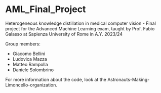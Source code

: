 # AML_Final_Project
Heterogeneous knowledge distillation in medical computer vision - Final project for the Advanced Machine Learning exam, taught by Prof. Fabio Galasso at Sapienza University of Rome in A.Y. 2023/24

Group members:
- Giacomo Bellini
- Ludovica Mazza
- Matteo Rampolla
- Daniele Solombrino

For more information about the code, look at the Astronauts-Making-Limoncello-organization. 
